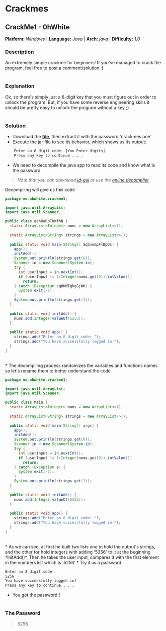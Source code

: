 # Crackmes

## CrackMe1 - 0hWhite

**Platform:** *Windows* | **Language:** *Java*
                        |
**Arch:** *java*        | **Difficulty:** *1.0*   


### Description
An extremely simple crackme for beginners!
If you've managed to crack the program, feel free to post a comment/solution :)
<br><br>

### Explanation
Ok, so there's simply just a 8-digit key that you must figure out in order to unlock the program. But, if you have some reverse engineering skills it should be pretty easy to unlock the program without a key ;)
<br><br>

### Solution
* Download the [**file**](https://crackmes.one/static/crackme/5f0c333633c5d42a7c6679b1.zip), then extract it with the password 'crackmes.one'
* Execute the jar file to see its behavior, which shows us its output:
```sh
    Enter an 8 digit code: [You Enter digits]
    Press any key to continue . . .
```
* We need to decompile the java app to read its code and know what is the password
>*Note that you can download [jd-gui](http://java-decompiler.github.io/) or use the [online decomplier](http://www.javadecompilers.com/)*

Decompiling will give us this code
```java
package me.ohwhite.crackme1;

import java.util.ArrayList;
import java.util.Scanner;

public class eahUaRpTUmfhN {
  static ArrayList<Integer> nums = new ArrayList<>();
  
  static ArrayList<String> strings = new ArrayList<>();
  
  public static void main(String[] SqbnompFlDpDc) {
    app();
    initAdd();
    System.out.println(strings.get(0));
    Scanner in = new Scanner(System.in);
    try {
      int userInput = in.nextInt();
      if (userInput != ((Integer)nums.get(0)).intValue())
        return; 
    } catch (Exception sqOKMTghgGjWK) {
      System.exit(-7);
    } 
    System.out.println(strings.get(1));
  }
  
  public static void initAdd() {
    nums.add(Integer.valueOf(5256));
  }
  
  public static void app() {
    strings.add("Enter an 8 digit code: ");
    strings.add("You have successfully logged in!");
  }
}
```
<br>
* The decompiling process randomizes the variables and functions names so let's rename them to better understand the code


```java
package me.ohwhite.crackme1;

import java.util.ArrayList;
import java.util.Scanner;

public class Main {
  static ArrayList<Integer> nums = new ArrayList<>();
  
  static ArrayList<String> strings = new ArrayList<>();
  
  public static void main(String[] args) {
    app();
    initAdd();
    System.out.println(strings.get(0));
    Scanner in = new Scanner(System.in);
    try {
      int userInput = in.nextInt();
      if (userInput != ((Integer)nums.get(0)).intValue())
        return; 
    } catch (Exception e) {
      System.exit(-7);
    } 
    System.out.println(strings.get(1));
  }
  
  public static void initAdd() {
    nums.add(Integer.valueOf(5256));
  }
  
  public static void app() {
    strings.add("Enter an 8 digit code: ");
    strings.add("You have successfully logged in!");
  }
}
```
<br>
* As we can see, at first he built two lists one to hold the output's strings, and the other for hold integers with adding '5256' to it at the beginning *initAdd()*, Then he takes the user input, compares it with the first element in the numbers list which is '5256'
* Try it as a password
  
```sh
Enter an 8 digit code:
5256
You have successfully logged in!
Press any key to continue . . .
```

* You got the password!!
<br><br>

### The Password
 > 5256
